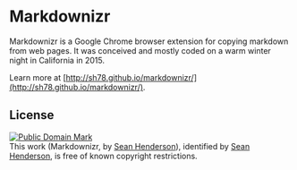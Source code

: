 # Markdownizr

Markdownizr is a Google Chrome browser extension for copying markdown from web
pages. It was conceived and mostly coded on a warm winter night in California in
2015.

Learn more at
[http://sh78.github.io/markdownizr/](http://sh78.github.io/markdownizr/).

## License

<p xmlns:dct="http://purl.org/dc/terms/">
<a rel="license" href="http://creativecommons.org/publicdomain/mark/1.0/">
<img src="http://i.creativecommons.org/p/mark/1.0/88x31.png"
     style="border-style: none;" alt="Public Domain Mark" />
</a>
<br />
This work (<span property="dct:title">Markdownizr</span>, by <a href="https://markdownizr.com/" rel="dct:creator"><span property="dct:title">Sean Henderson</span></a>), identified by <a href="https://www.sean.sh/" rel="dct:publisher"><span property="dct:title">Sean Henderson</span></a>, is free of known copyright restrictions.
</p>
